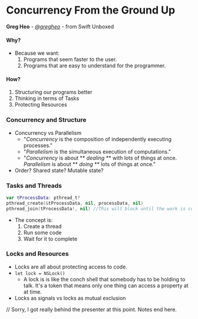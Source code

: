 # Concurrency From the Ground Up
**Greg Heo** -
[*@gregheo*](https://twitter.com/gregheo) -
from Swift Unboxed

#### Why?
* Because we want:
    1. Programs that seem faster to the user.
    2. Programs that are easy to understand for the programmer.

#### How?
1. Structuring our programs better
2. Thinking in terms of Tasks
3. Protecting Resources

### Concurrency and Structure
* Concurrency vs Parallelism
    * "*Concurrency* is the composition of independently executing processes."
    * "*Parallelism* is the simultaneous execution of computations."
    * "*Concurrency* is about ** *dealing* ** with lots of things at once. *Parallelism* is about ** *doing* ** lots of things at once."
* Order? Shared state? Mutable state?

### Tasks and Threads
```Swift
var tProcessData: pthread_t?
pthread_create(&tProcessData, nil, processData, nil)
pthread_join(tProcessData!, nil) //This will block until the work is complete.
```
* The concept is:
    1. Create a thread
    2. Run some code
    3. Wait for it to complete

### Locks and Resources
* Locks are all about protecting access to code.
* `let lock = NSLock()`
    * A lock is is like the conch shell that somebody has to be holding to talk. It's a token that means only one thing can access a property at at time.
* Locks as signals vs locks as mutual exclusion

// Sorry, I got really behind the presenter at this point. Notes end here.
